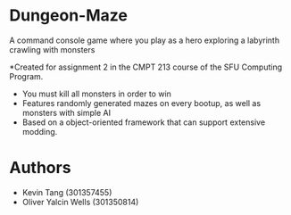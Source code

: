 # Dungeon-Maze
A command console game where you play as a hero exploring a labyrinth crawling with monsters 

*Created for assignment 2 in the CMPT 213 course of the SFU Computing Program.

- You must kill all monsters in order to win
- Features randomly generated mazes on every bootup, as well as monsters with simple AI
- Based on a object-oriented framework that can support extensive modding.

# Authors
- Kevin Tang (301357455)
- Oliver Yalcin Wells (301350814)
